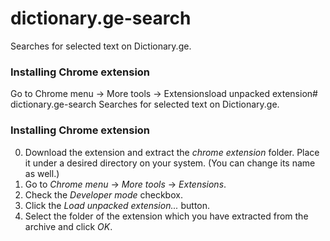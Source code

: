 # dictionary.ge-search
Searches for selected text on Dictionary.ge.

### Installing Chrome extension
Go to Chrome menu → More tools → Extensionsload unpacked extension# dictionary.ge-search
Searches for selected text on Dictionary.ge.

### Installing Chrome extension
0. Download the extension and extract the _chrome extension_ folder. Place it under a desired directory on your system. (You can change its name as well.)
1. Go to _Chrome menu_ → _More tools_ → _Extensions_.
2. Check the _Developer mode_ checkbox.
3. Click the _Load unpacked extension..._ button.
4. Select the folder of the extension which you have extracted from the archive and click _OK_.
